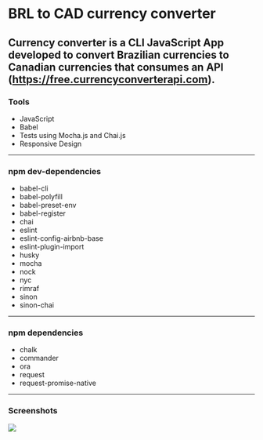 # BRL to CAD currency converter

## Currency converter is a CLI JavaScript App developed to convert Brazilian currencies to Canadian currencies that consumes an API (https://free.currencyconverterapi.com).

### Tools

-   JavaScript
-   Babel
-   Tests using Mocha.js and Chai.js
-   Responsive Design

---

### npm dev-dependencies

-   babel-cli
-   babel-polyfill
-   babel-preset-env
-   babel-register
-   chai
-   eslint
-   eslint-config-airbnb-base
-   eslint-plugin-import
-   husky
-   mocha
-   nock
-   nyc
-   rimraf
-   sinon
-   sinon-chai

---

### npm dependencies

-   chalk
-   commander
-   ora
-   request
-   request-promise-native

---

### Screenshots

![](img/cli.gif)
